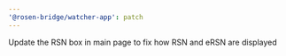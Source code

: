 ```yaml
---
'@rosen-bridge/watcher-app': patch
---
```


Update the RSN box in main page to fix how RSN and eRSN are displayed
